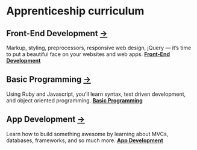 # Apprenticeship curriculum

## Front-End Development [→](/front-end/)
Markup, styling, preprocessors, responsive web design, jQuery — it’s time to put a beautiful face on your websites and web apps. **[Front-End Development](/front-end/)**

## Basic Programming [→](/basic-programming/)
Using Ruby and Javascript, you’ll learn syntax, test driven development, and object oriented programming. **[Basic Programming](/basic-programming/)**

## App Development [→](/app-dev/)
Learn how to build something awesome by learning about MVCs, databases, frameworks, and so much more. **[App Development](/app-dev/)**
